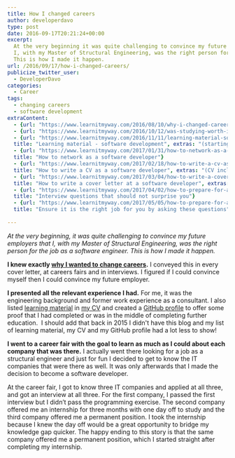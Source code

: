 ```yaml
---
title: How I changed careers
author: developerdavo
type: post
date: 2016-09-17T20:21:24+00:00
excerpt: 
  At the very beginning it was quite challenging to convince my future employers that 
  I, with my Master of Structural Engineering, was the right person for the job as a software engineer.  
  This is how I made it happen.
url: /2016/09/17/how-i-changed-careers/
publicize_twitter_user:
  - DeveloperDavo
categories:
  - Career
tags:
  - changing careers
  - software development
extraContent:
  - {url: "https://www.learnitmyway.com/2016/08/10/why-i-changed-careers/", title: "Why I changed careers"}
  - {url: "https://www.learnitmyway.com/2016/10/12/was-studying-worth-it/", title: "Was studying worth it?"}
  - {url: "https://www.learnitmyway.com/2016/11/11/learning-material-software-development/", 
  title: "Learning material - software development", extras: "(starting with Intro to CS)"}
  - {url: "https://www.learnitmyway.com/2017/01/31/how-to-network-as-a-software-developer/", 
  title: "How to network as a software developer"}
  - {url: "https://www.learnitmyway.com/2017/02/18/how-to-write-a-cv-as-a-software-developer/", 
  title: "How to write a CV as a software developer", extras: "(CV included)"}
  - {url: "https://www.learnitmyway.com/2017/03/04/how-to-write-a-cover-letter-as-a-software-developer/", 
  title: "How to write a cover letter at a software developer", extras: "(cover letter included)"}
  - {url: "https://www.learnitmyway.com/2017/04/02/how-to-prepare-for-an-interview-as-a-software-developer-part-i/", 
  title: "Interview questions that should not surprise you"}
  - {url: "https://www.learnitmyway.com/2017/05/05/how-to-prepare-for-an-interview-as-a-software-developer-part-ii/", 
  title: "Ensure it is the right job for you by asking these questions"}
  
---
```

_At the very beginning, it was quite challenging to convince my future employers that 
I, with my Master of Structural Engineering, was the right person for the job as a software engineer. 
This is how I made it happen._

<!--more-->

**I knew exactly 
<a href="https://www.learnitmyway.com/2016/08/10/why-i-changed-careers/" target="_blank" rel="noopener">
why I wanted to change careers</a>.** 
I conveyed this in every cover letter, at careers fairs and in interviews. 
I figured if I could convince myself then I could convince my future employer.

**I presented all the relevant experience I had.** 
For me, it was the engineering background and former work experience as a consultant. 
I also listed 
<a href="https://www.learnitmyway.com/2016/11/11/learning-material-software-development/" 
target="_blank" rel="noopener">learning material</a> in
<a href="https://drive.google.com/file/d/0B3ZNcIeUNLoLbHpZNU5JWWhQM0E/view?usp=sharing" 
target="_blank" rel="noopener">my CV</a> 
and created a <a href="https://github.com/DeveloperDavo" target="_blank" rel="noopener">GitHub profile</a> to 
offer some proof that I had completed or was in the middle of completing further education. 
I should add that back in 2015 I didn't have this blog and my list of learning material, my CV and 
my GitHub profile had a lot less to show!

**I went to a career fair with the goal to learn as much as I could about each company that was there.** 
I actually went there looking for a job as a structural engineer and just for fun I decided to get to know the 
IT companies that were there as well. It was only afterwards that I made the decision to become a software developer.

At the career fair, I got to know three IT companies and applied at all three, and got an interview at all three. 
For the first company, I passed the first interview but I didn’t pass the programming exercise. 
The second company offered me an internship for three months with one day off to study and the third company 
offered me a permanent position. I took the internship because I knew the day off would be a great opportunity to 
bridge my knowledge gap quicker. 
The happy ending to this story is that the same company offered me a permanent position, 
which I started straight after completing my internship.
